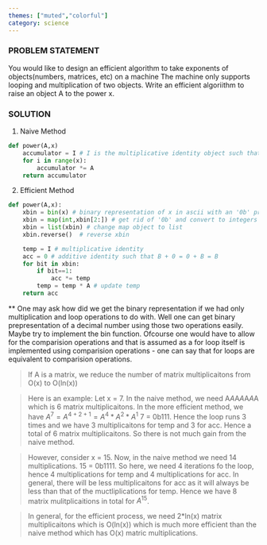 ```yaml
---
themes: ["muted","colorful"]
category: science
---
```



### PROBLEM STATEMENT
You would like to design an efficient algorithm to take exponents of objects(numbers, matrices, etc) on a machine
The machine only supports looping and multiplication of two objects. 
Write an efficient algoriithm to raise an object A to the power x. 


### SOLUTION
1. Naive Method

```python
def power(A,x)
	accumulator = I # I is the multiplicative identity object such that I*B = B*I = B
	for i in range(x):
		accumulator *= A
	return accumulator
``` 

2. Efficient Method

```python
def power(A,x):
	xbin = bin(x) # binary representation of x in ascii with an '0b' prepended
	xbin = map(int,xbin[2:]) # get rid of '0b' and convert to integers
	xbin = list(xbin) # change map object to list
	xbin.reverse()  # reverse xbin

	temp = I # multiplicative identity
	acc = 0 # additive identity such that B + 0 = 0 + B = B
	for bit in xbin:
		if bit==1:
			acc *= temp
		temp = temp * A # update temp
	return acc
```

** One may ask how did we get the binary representation if we had only multiplication and loop
operations to do with. Well one can get binary prepresentation of a decimal number using
those two operations easily. Maybe try to implement the bin function. Ofcourse one would 
have to allow for the comparision operations and that is assumed as a for loop itself is implemented
using comparision operations - one can say that for loops are equivalent to comparision operations.
			

> If A is a matrix, we reduce the number of matrix multiplicaitons from O(x) to O(ln(x))

> Here is an example:
> Let x = 7. In the naive method, we need A*A*A*A*A*A*A which is 6 matrix multiplicaitons.
> In the more efficient method, we have $A^7 = A^{4 + 2 + 1} = A^4 * A^2 * A^1$
> 7 = 0b111. Hence the loop runs 3 times and we have 3 multiplicaitons for temp and 3 for acc. Hence a total of 6 matrix multiplicaitons.
> So there is not much gain from the naive method.

> However, consider x = 15. Now, in the naive method we need 14 multiplications. 
> 15 = 0b1111. So here, we need 4 iterations fo the loop, hence 4 multiplications for temp and 4 multiplications for acc.
> In general, there will be less multiplicaitons for acc as it will always be less than that of the muctliplications for temp.
> Hence we have 8 matrix mulitplicaitions in total for $A^15$.

> In general, for the efficient process, we need 2*ln(x) matrix multiplicaitons which is O(ln(x)) which is 
> much more efficient than the naive method which has O(x) matric multiplications.
